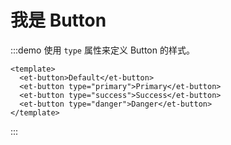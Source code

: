# 我是 Button

:::demo 使用 `type` 属性来定义 Button 的样式。

```vue
<template>
  <et-button>Default</et-button>
  <et-button type="primary">Primary</et-button>
  <et-button type="success">Success</et-button>
  <et-button type="danger">Danger</et-button>
</template>
```

:::
